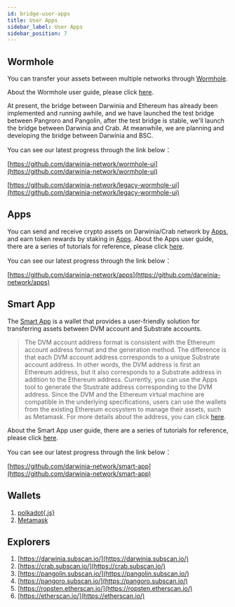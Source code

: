 ```yaml
---
id: bridge-user-apps
title: User Apps
sidebar_label: User Apps
sidebar_position: 7
---
```


## Wormhole

You can transfer your assets between multiple networks through [Wormhole](https://wormhole.darwinia.network/). 

About the Wormhole user guide, please click [here](https://docs.darwinia.network/tutorials/wiki-tut-wormhole). 

At present, the bridge between Darwinia and Ethereum has already been implemented and running awhile, and we have launched the test bridge between Pangroro and Pangolin, after the test bridge is stable, we'll launch the bridge between Darwinia and Crab. At meanwhile, we are planning and developing the bridge between Darwinia and BSC.

You can see our latest progress through the link below：

[https://github.com/darwinia-network/wormhole-ui](https://github.com/darwinia-network/wormhole-ui)

[https://github.com/darwinia-network/legacy-wormhole-ui](https://github.com/darwinia-network/legacy-wormhole-ui)

## Apps

You can send and receive crypto assets on Darwinia/Crab network by [Apps](https://apps.darwinia.network/#/account), and earn token rewards by staking in [Apps](https://apps.darwinia.network/#/account).
About the Apps user guide, there are a series of tutorials for reference, please click [here](https://docs.darwinia.network/tutorials/quick-start-account).

You can see our latest progress through the link below：

[https://github.com/darwinia-network/apps](https://github.com/darwinia-network/apps)

## Smart App

The [Smart App](https://smart.darwinia.network/) is a wallet that provides a user-friendly solution for transferring assets between DVM account and Substrate accounts.

> The DVM account address format is consistent with the Ethereum account address format and the generation method. The difference is that each DVM account address corresponds to a unique Substrate account address. In other words, the DVM address is first an Ethereum address, but it also corresponds to a Substrate address in addition to the Ethereum address. Currently, you can use the Apps tool to generate the Stustrate address corresponding to the DVM address. Since the DVM and the Ethereum virtual machine are compatible in the underlying specifications, users can use the wallets from the existing Ethereum ecosystem to manage their assets, such as Metamask. For more details about the address, you can click [here](https://docs.crab.network/dvm/wallets/dvm-metamask).
> 

About the Smart App user guide, there are a series of tutorials for reference, please click [here](https://docs.darwinia.network/tutorials/quick-start-account).

You can see our latest progress through the link below：

[https://github.com/darwinia-network/smart-app](https://github.com/darwinia-network/smart-app)

## Wallets

1. [polkadot{.js}](https://polkadot.js.org/apps/)
2. [Metamask](https://metamask.io/)

## Explorers

1. [https://darwinia.subscan.io/](https://darwinia.subscan.io/)
2. [https://crab.subscan.io/](https://crab.subscan.io/)
3. [https://pangolin.subscan.io/](https://pangolin.subscan.io/)
4. [https://pangoro.subscan.io/](https://pangoro.subscan.io/)
5. [https://ropsten.etherscan.io/](https://ropsten.etherscan.io/)
6. [https://etherscan.io/](https://etherscan.io/)